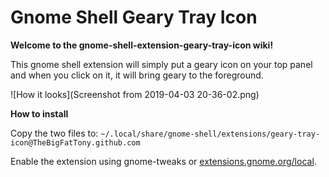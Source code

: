 # Gnome Shell Geary Tray Icon
**Welcome to the gnome-shell-extension-geary-tray-icon wiki!**

This gnome shell extension will simply put a geary icon on your top panel and when you click on it, it will bring geary to the foreground.

![How it looks](Screenshot from 2019-04-03 20-36-02.png)

**How to install**

Copy the two files to: `~/.local/share/gnome-shell/extensions/geary-tray-icon@TheBigFatTony.github.com`

Enable the extension using gnome-tweaks or [extensions.gnome.org/local](http://extensions.gnome.org/local/).
